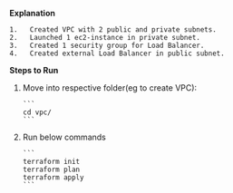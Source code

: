 **Explanation**

    1.   Created VPC with 2 public and private subnets.
    2.   Launched 1 ec2-instance in private subnet.
    3.   Created 1 security group for Load Balancer.
    4.   Created external Load Balancer in public subnet.

**Steps to Run**

1.  Move into respective folder(eg to create VPC): 

        ```
        cd vpc/
        ```
2.  Run below commands

        ```
        terraform init 
        terraform plan
        terraform apply
        ```        



